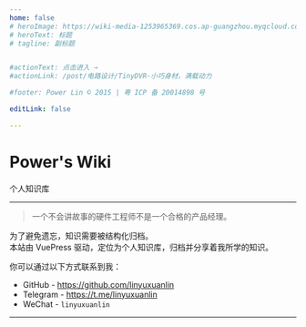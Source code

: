 ```yaml
---
home: false
# heroImage: https://wiki-media-1253965369.cos.ap-guangzhou.myqcloud.com/img/20200314124719.png
# heroText: 标题
# tagline: 副标题


#actionText: 点击进入 →
#actionLink: /post/电路设计/TinyDVR-小巧身材，满载动力

#footer: Power Lin © 2015 | 粤 ICP 备 20014898 号

editLink: false

---
```


# Power's Wiki

个人知识库

---

> 一个不会讲故事的硬件工程师不是一个合格的产品经理。

为了避免遗忘，知识需要被结构化归档。  
本站由 VuePress 驱动，定位为个人知识库，归档并分享着我所学的知识。

你可以通过以下方式联系到我：  

* GitHub - <https://github.com/linyuxuanlin>
* Telegram - <https://t.me/linyuxuanlin>
* WeChat - `linyuxuanlin`





---

<Footer/>